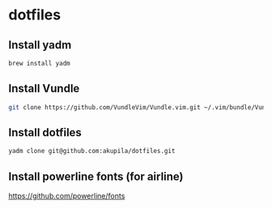 # dotfiles

## Install yadm

```bash
brew install yadm
```

## Install Vundle

```bash
git clone https://github.com/VundleVim/Vundle.vim.git ~/.vim/bundle/Vundle.vim
```

## Install dotfiles

```bash
yadm clone git@github.com:akupila/dotfiles.git
```

## Install powerline fonts (for airline)

https://github.com/powerline/fonts
